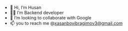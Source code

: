 - 👋 Hi, I’m Husan
- 🧑‍💻 I’m Backend developer
- 🤝 I’m looking to collaborate with Google
- 📫 you to reach me @xasanboyibragimov3@gmail.com

<!---
husanIbragimov/husanIbragimov is a ✨ special ✨ repository because its `README.md` (this file) appears on your GitHub profile.
You can click the Preview link to take a look at your changes.
--->
